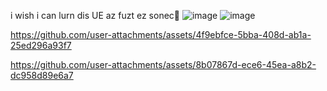 
i wish i can lurn dis UE az fuzt ez sonec💨
![image](https://github.com/aloecastles/aloe3rdpProjectRD/assets/89796662/83cb9c9c-e479-4966-845e-c41494d30e74)
![image](https://github.com/user-attachments/assets/5818d45a-d0c7-4952-98ce-5ad8d26cd398)


https://github.com/user-attachments/assets/4f9ebfce-5bba-408d-ab1a-25ed296a93f7




https://github.com/user-attachments/assets/8b07867d-ece6-45ea-a8b2-dc958d89e6a7


